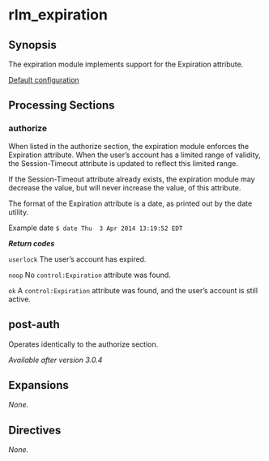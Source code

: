 # rlm_expiration

## Synopsis

The expiration module implements support for the Expiration attribute.

[Default configuration](https://github.com/FreeRADIUS/freeradius-server/blob/v3.0.x/raddb/mods-available/expiration)

## Processing Sections
### authorize

When listed in the authorize section, the expiration module enforces the Expiration attribute. When the user’s account has a limited range of validity, the Session-Timeout attribute is updated to reflect this limited range.

If the Session-Timeout attribute already exists, the expiration module may decrease the value, but will never increase the value, of this attribute.

The format of the Expiration attribute is a date, as printed out by the date utility.

Example date
`$ date
Thu  3 Apr 2014 13:19:52 EDT`

_**Return codes**_

`userlock` The user’s account has expired.

`noop` No `control:Expiration` attribute was found.

`ok` A `control:Expiration` attribute was found, and the user’s account is still active.

## post-auth

Operates identically to the authorize section.

_Available after version 3.0.4_

## Expansions

_None._

## Directives

_None._